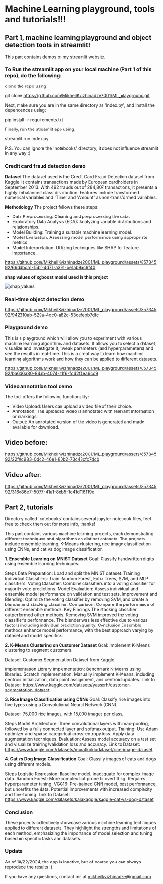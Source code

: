 # Machine Learning playground, tools and tutorials!!!


## Part 1, machine learning playground and object detection tools in streamlit!
This part contains demos of my streamlit website.


### To Run the streamlit app on your local machine (Part 1 of this repo), do the following:

clone the repo using:

git clone https://github.com/MikheilKvizhinadze2001/ML_playground.git

Next, make sure you are in the same directory as 'index.py', and install the dependences using:

pip install -r requirements.txt

Finally, run the streamlit app using:

streamlit run index.py


P.S. You can ignore the 'notebooks' directory, it does not influence streamlit in any way :)



### Credit card fraud detection demo
**Dataset**
The dataset used is the Credit Card Fraud Detection dataset from Kaggle. It contains transactions made by European cardholders in September 2013. With 492 frauds out of 284,807 transactions, it presents a highly imbalanced class distribution. Features include transformed numerical variables and 'Time' and 'Amount' as non-transformed variables.

**Methodology**
The project follows these steps:

- Data Preprocessing: Cleaning and preprocessing the data.
- Exploratory Data Analysis (EDA): Analyzing variable distributions and relationships.
- Model Building: Training a suitable machine learning model.
- Model Evaluation: Assessing model performance using appropriate metrics.
- Model Interpretation: Utilizing techniques like SHAP for feature importance.


https://github.com/MikheilKvizhinadze2001/ML_playground/assets/85734592/66ddbca1-15bf-4d71-a391-be1ab9ac9f40




**shap values of xgboost model used in this project**



![shap_values](https://github.com/MikheilKvizhinadze2001/ML_playground/assets/85734592/097980bc-fe6e-4118-b6f5-7aa84ee06322)






### Real-time object detection demo


https://github.com/MikheilKvizhinadze2001/ML_playground/assets/85734592/942310ab-529a-4dc0-a82c-53cefebb7dfc



### Playground demo

This is a playground which will allow you to experiment with various machine learning algorithms and datasets. It allows you to select a dataset, visualize and investigate it, tweak parameters (and hyperparameters) and see the results in real-time. This is a great way to learn how machine learning algorithms work and how they can be applied to different datasets.



https://github.com/MikheilKvizhinadze2001/ML_playground/assets/85734592/ba646a80-84ab-4074-a1f6-fc42f4ea6cc9




### Video annotation tool demo
The tool offers the following functionality:

- Video Upload: Users can upload a video file of their choice.
- Annotation: The uploaded video is annotated with relevant information or markings.
- Output: An annotated version of the video is generated and made available for download.

  
## Video before:



https://github.com/MikheilKvizhinadze2001/ML_playground/assets/85734592/22f0c983-0dd2-46e1-80b2-73c48cfc7dcb



## Video after:



https://github.com/MikheilKvizhinadze2001/ML_playground/assets/85734592/316e86e7-5077-41a1-8db5-1c41d116119e



## Part 2, tutorials
Directory called 'notebooks' contains several jupyter notebook files, feel free to check them out for more info, thanks!

This part contains various machine learning projects, each demonstrating different techniques and algorithms on distinct datasets. The projects include ensemble learning, K-Means clustering, rice image classification using CNNs, and cat vs dog image classification.

**1. Ensemble Learning on MNIST Dataset**
Goal: Classify handwritten digits using ensemble learning techniques.

Steps
Data Preparation: Load and split the MNIST dataset.
Training Individual Classifiers: Train Random Forest, Extra Trees, SVM, and MLP classifiers.
Voting Classifier: Combine classifiers into a voting classifier for majority vote predictions.
Model Evaluation: Assess individual and ensemble model performance on validation and test sets.
Improvement and Blending: Optimize the voting classifier by removing SVM, and create a blender and stacking classifier.
Comparison: Compare the performance of different ensemble methods.
Key Findings
The stacking classifier outperformed other methods.
Removing SVM improved the voting classifier’s performance.
The blender was less effective due to various factors including individual prediction quality.
Conclusion
Ensemble methods enhance model performance, with the best approach varying by dataset and model specifics.

**2. K-Means Clustering on Customer Dataset**
Goal: Implement K-Means clustering to segment customers.

Dataset: Customer Segmentation Dataset from Kaggle.

Implementation
Library Implementation: Benchmark K-Means using libraries.
Scratch Implementation: Manually implement K-Means, including centroid initialization, data point assignment, and centroid updates.
Link to Dataset: 
https://www.kaggle.com/datasets/yasserh/customer-segmentation-dataset

**3. Rice Image Classification using CNNs**
Goal: Classify rice images into five types using a Convolutional Neural Network (CNN).

Dataset: 75,000 rice images, with 15,000 images per class.

Steps
Model Architecture: Three convolutional layers with max-pooling, followed by a fully connected layer and softmax output.
Training: Use Adam optimizer and sparse categorical cross-entropy loss. Apply data augmentation techniques.
Evaluation: Assess model accuracy on a test set and visualize training/validation loss and accuracy.
Link to Dataset: 
https://www.kaggle.com/datasets/muratkokludataset/rice-image-dataset


**4. Cat vs Dog Image Classification**
Goal: Classify images of cats and dogs using different models.

Steps
Logistic Regression: Baseline model, inadequate for complex image data.
Random Forest: More complex but prone to overfitting. Requires hyperparameter tuning.
VGG16: Pre-trained CNN model, best performance, but underfits the data. Potential improvements with increased complexity and fine-tuning.
Link to Dataset: 
https://www.kaggle.com/datasets/karakaggle/kaggle-cat-vs-dog-dataset

### Conclusion
These projects collectively showcase various machine learning techniques applied to different datasets. They highlight the strengths and limitations of each method, emphasizing the importance of model selection and tuning based on specific tasks and datasets.

### Update
As of 10/22/2024, the app is inactive, but of course you can always reproduce the results :)

If you have any questions, contact me at mikheilkvizhinadze@gmail.com

